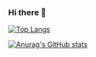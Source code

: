 ### Hi there 👋

[![Top Langs](https://github-readme-stats.vercel.app/api/top-langs/?username=JayYJ1&layout=compact&theme=great-gatsby)](https://github.com/anuraghazra/github-readme-stats)


[![Anurag's GitHub stats](https://github-readme-stats.vercel.app/api?username=JayYJ1&theme=great-gatsby&show_icons=true&locale=kr&disable_animations=false)](https://github.com/anuraghazra/github-readme-stats)
<!--
**JayYJ1/JayYJ1** is a ✨ _special_ ✨ repository because its `README.md` (this file) appears on your GitHub profile.

Here are some ideas to get you started:

- 🔭 I’m currently working on ...
- 🌱 I’m currently learning ...
- 👯 I’m looking to collaborate on ...
- 🤔 I’m looking for help with ...
- 💬 Ask me about ...
- 📫 How to reach me: ...
- 😄 Pronouns: ...
- ⚡ Fun fact: ...
-->
